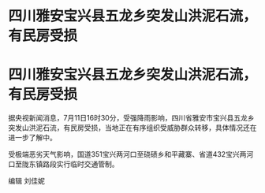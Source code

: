 # 四川雅安宝兴县五龙乡突发山洪泥石流，有民房受损

# 四川雅安宝兴县五龙乡突发山洪泥石流，有民房受损

据央视新闻消息，7月11日16时30分，受强降雨影响，四川省雅安市宝兴县五龙乡突发山洪泥石流，有民房受损，当地正在有序组织受威胁群众转移，具体情况还在进一步了解中。

受极端恶劣天气影响，国道351宝兴两河口至硗碛乡和平藏寨、省道432宝兴两河口至陇东镇路段实行临时交通管制。

编辑 刘佳妮

